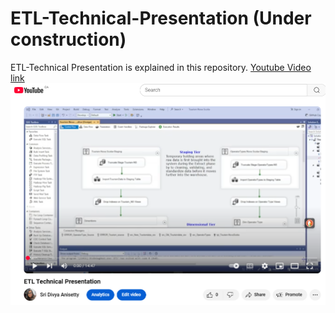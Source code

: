# ETL-Technical-Presentation (Under construction)
ETL-Technical Presentation is explained in this repository. [Youtube Video link](https://youtu.be/Zc0wEWXWd4E)  
![Screenshot](./Youtube%20link.PNG)


